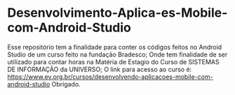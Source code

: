 # Desenvolvimento-Aplica-es-Mobile-com-Android-Studio
Esse repositório tem a finalidade para conter os códigos feitos no Android Studio de um curso feito na fundação Bradesco; 
Onde tem finalidade de ser utilizado para contar horas na Matéria de Estagio do Curso de SISTEMAS DE INFORMAÇÃO da UNIVERSO;
O link para acesso ao curso é: https://www.ev.org.br/cursos/desenvolvendo-aplicacoes-mobile-com-android-studio
Obrigado.
